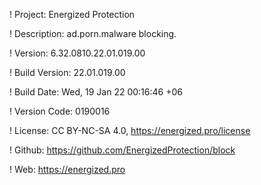 ! Project: Energized Protection

! Description: ad.porn.malware blocking.

! Version: 6.32.0810.22.01.019.00

! Build Version: 22.01.019.00

! Build Date: Wed, 19 Jan 22 00:16:46 +06

! Version Code: 0190016

! License: CC BY-NC-SA 4.0, https://energized.pro/license

! Github: https://github.com/EnergizedProtection/block

! Web: https://energized.pro
